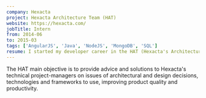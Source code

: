 ```yaml
---
company: Hexacta
project: Hexacta Architecture Team (HAT)
website: https://hexacta.com/
jobTitle: Intern
from: 2014-06
to: 2015-03
tags: ['AngularJS', 'Java', 'NodeJS', 'MongoDB', 'SQL']
resume: I started my developer career in the HAT (Hexacta's Architecture Team) as intern. We provided advice and solutions to other teams and research about new technologies and frameworks.
---
```


The HAT main objective is to provide advice and solutions to Hexacta's technical project-managers on issues of architectural and design decisions, technologies and frameworks to use, improving product quality and productivity.
